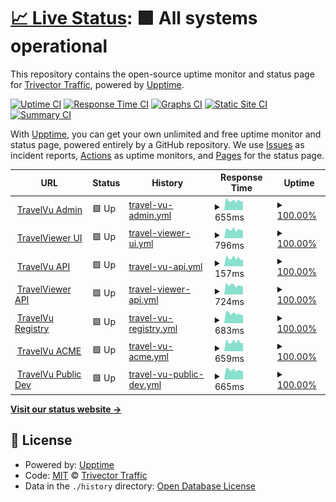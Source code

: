 # [📈 Live Status](https://trivectortraffic.github.io/travelvu-upptime): <!--live status--> **🟩 All systems operational**

This repository contains the open-source uptime monitor and status page for [Trivector Traffic](https://www.trivector.se/), powered by [Upptime](https://github.com/upptime/upptime).

[![Uptime CI](https://github.com/trivectortraffic/travelvu-upptime/workflows/Uptime%20CI/badge.svg)](https://github.com/trivectortraffic/travelvu-upptime/actions?query=workflow%3A%22Uptime+CI%22)
[![Response Time CI](https://github.com/trivectortraffic/travelvu-upptime/workflows/Response%20Time%20CI/badge.svg)](https://github.com/trivectortraffic/travelvu-upptime/actions?query=workflow%3A%22Response+Time+CI%22)
[![Graphs CI](https://github.com/trivectortraffic/travelvu-upptime/workflows/Graphs%20CI/badge.svg)](https://github.com/trivectortraffic/travelvu-upptime/actions?query=workflow%3A%22Graphs+CI%22)
[![Static Site CI](https://github.com/trivectortraffic/travelvu-upptime/workflows/Static%20Site%20CI/badge.svg)](https://github.com/trivectortraffic/travelvu-upptime/actions?query=workflow%3A%22Static+Site+CI%22)
[![Summary CI](https://github.com/trivectortraffic/travelvu-upptime/workflows/Summary%20CI/badge.svg)](https://github.com/trivectortraffic/travelvu-upptime/actions?query=workflow%3A%22Summary+CI%22)

With [Upptime](https://upptime.js.org), you can get your own unlimited and free uptime monitor and status page, powered entirely by a GitHub repository. We use [Issues](https://github.com/trivectortraffic/travelvu-upptime/issues) as incident reports, [Actions](https://github.com/trivectortraffic/travelvu-upptime/actions) as uptime monitors, and [Pages](https://trivectortraffic.github.io/travelvu-upptime) for the status page.

<!--start: status pages-->
<!-- This summary is generated by Upptime (https://github.com/upptime/upptime) -->
<!-- Do not edit this manually, your changes will be overwritten -->
<!-- prettier-ignore -->
| URL | Status | History | Response Time | Uptime |
| --- | ------ | ------- | ------------- | ------ |
| <img alt="" src="https://favicons.githubusercontent.com/rvu.trivector.se" height="13"> [TravelVu Admin](https://rvu.trivector.se/site/login) | 🟩 Up | [travel-vu-admin.yml](https://github.com/trivectortraffic/travelvu-upptime/commits/HEAD/history/travel-vu-admin.yml) | <details><summary><img alt="Response time graph" src="./graphs/travel-vu-admin/response-time-week.png" height="20"> 655ms</summary><br><a href="https://status.travelvu.io/history/travel-vu-admin"><img alt="Response time 675" src="https://img.shields.io/endpoint?url=https%3A%2F%2Fraw.githubusercontent.com%2Ftrivectortraffic%2Ftravelvu-upptime%2FHEAD%2Fapi%2Ftravel-vu-admin%2Fresponse-time.json"></a><br><a href="https://status.travelvu.io/history/travel-vu-admin"><img alt="24-hour response time 605" src="https://img.shields.io/endpoint?url=https%3A%2F%2Fraw.githubusercontent.com%2Ftrivectortraffic%2Ftravelvu-upptime%2FHEAD%2Fapi%2Ftravel-vu-admin%2Fresponse-time-day.json"></a><br><a href="https://status.travelvu.io/history/travel-vu-admin"><img alt="7-day response time 655" src="https://img.shields.io/endpoint?url=https%3A%2F%2Fraw.githubusercontent.com%2Ftrivectortraffic%2Ftravelvu-upptime%2FHEAD%2Fapi%2Ftravel-vu-admin%2Fresponse-time-week.json"></a><br><a href="https://status.travelvu.io/history/travel-vu-admin"><img alt="30-day response time 675" src="https://img.shields.io/endpoint?url=https%3A%2F%2Fraw.githubusercontent.com%2Ftrivectortraffic%2Ftravelvu-upptime%2FHEAD%2Fapi%2Ftravel-vu-admin%2Fresponse-time-month.json"></a><br><a href="https://status.travelvu.io/history/travel-vu-admin"><img alt="1-year response time 675" src="https://img.shields.io/endpoint?url=https%3A%2F%2Fraw.githubusercontent.com%2Ftrivectortraffic%2Ftravelvu-upptime%2FHEAD%2Fapi%2Ftravel-vu-admin%2Fresponse-time-year.json"></a></details> | <details><summary><a href="https://status.travelvu.io/history/travel-vu-admin">100.00%</a></summary><a href="https://status.travelvu.io/history/travel-vu-admin"><img alt="All-time uptime 100.00%" src="https://img.shields.io/endpoint?url=https%3A%2F%2Fraw.githubusercontent.com%2Ftrivectortraffic%2Ftravelvu-upptime%2FHEAD%2Fapi%2Ftravel-vu-admin%2Fuptime.json"></a><br><a href="https://status.travelvu.io/history/travel-vu-admin"><img alt="24-hour uptime 100.00%" src="https://img.shields.io/endpoint?url=https%3A%2F%2Fraw.githubusercontent.com%2Ftrivectortraffic%2Ftravelvu-upptime%2FHEAD%2Fapi%2Ftravel-vu-admin%2Fuptime-day.json"></a><br><a href="https://status.travelvu.io/history/travel-vu-admin"><img alt="7-day uptime 100.00%" src="https://img.shields.io/endpoint?url=https%3A%2F%2Fraw.githubusercontent.com%2Ftrivectortraffic%2Ftravelvu-upptime%2FHEAD%2Fapi%2Ftravel-vu-admin%2Fuptime-week.json"></a><br><a href="https://status.travelvu.io/history/travel-vu-admin"><img alt="30-day uptime 100.00%" src="https://img.shields.io/endpoint?url=https%3A%2F%2Fraw.githubusercontent.com%2Ftrivectortraffic%2Ftravelvu-upptime%2FHEAD%2Fapi%2Ftravel-vu-admin%2Fuptime-month.json"></a><br><a href="https://status.travelvu.io/history/travel-vu-admin"><img alt="1-year uptime 100.00%" src="https://img.shields.io/endpoint?url=https%3A%2F%2Fraw.githubusercontent.com%2Ftrivectortraffic%2Ftravelvu-upptime%2FHEAD%2Fapi%2Ftravel-vu-admin%2Fuptime-year.json"></a></details>
| <img alt="" src="https://favicons.githubusercontent.com/www.travelviewer.app" height="13"> [TravelViewer UI](https://www.travelviewer.app) | 🟩 Up | [travel-viewer-ui.yml](https://github.com/trivectortraffic/travelvu-upptime/commits/HEAD/history/travel-viewer-ui.yml) | <details><summary><img alt="Response time graph" src="./graphs/travel-viewer-ui/response-time-week.png" height="20"> 796ms</summary><br><a href="https://status.travelvu.io/history/travel-viewer-ui"><img alt="Response time 821" src="https://img.shields.io/endpoint?url=https%3A%2F%2Fraw.githubusercontent.com%2Ftrivectortraffic%2Ftravelvu-upptime%2FHEAD%2Fapi%2Ftravel-viewer-ui%2Fresponse-time.json"></a><br><a href="https://status.travelvu.io/history/travel-viewer-ui"><img alt="24-hour response time 756" src="https://img.shields.io/endpoint?url=https%3A%2F%2Fraw.githubusercontent.com%2Ftrivectortraffic%2Ftravelvu-upptime%2FHEAD%2Fapi%2Ftravel-viewer-ui%2Fresponse-time-day.json"></a><br><a href="https://status.travelvu.io/history/travel-viewer-ui"><img alt="7-day response time 796" src="https://img.shields.io/endpoint?url=https%3A%2F%2Fraw.githubusercontent.com%2Ftrivectortraffic%2Ftravelvu-upptime%2FHEAD%2Fapi%2Ftravel-viewer-ui%2Fresponse-time-week.json"></a><br><a href="https://status.travelvu.io/history/travel-viewer-ui"><img alt="30-day response time 821" src="https://img.shields.io/endpoint?url=https%3A%2F%2Fraw.githubusercontent.com%2Ftrivectortraffic%2Ftravelvu-upptime%2FHEAD%2Fapi%2Ftravel-viewer-ui%2Fresponse-time-month.json"></a><br><a href="https://status.travelvu.io/history/travel-viewer-ui"><img alt="1-year response time 821" src="https://img.shields.io/endpoint?url=https%3A%2F%2Fraw.githubusercontent.com%2Ftrivectortraffic%2Ftravelvu-upptime%2FHEAD%2Fapi%2Ftravel-viewer-ui%2Fresponse-time-year.json"></a></details> | <details><summary><a href="https://status.travelvu.io/history/travel-viewer-ui">100.00%</a></summary><a href="https://status.travelvu.io/history/travel-viewer-ui"><img alt="All-time uptime 100.00%" src="https://img.shields.io/endpoint?url=https%3A%2F%2Fraw.githubusercontent.com%2Ftrivectortraffic%2Ftravelvu-upptime%2FHEAD%2Fapi%2Ftravel-viewer-ui%2Fuptime.json"></a><br><a href="https://status.travelvu.io/history/travel-viewer-ui"><img alt="24-hour uptime 100.00%" src="https://img.shields.io/endpoint?url=https%3A%2F%2Fraw.githubusercontent.com%2Ftrivectortraffic%2Ftravelvu-upptime%2FHEAD%2Fapi%2Ftravel-viewer-ui%2Fuptime-day.json"></a><br><a href="https://status.travelvu.io/history/travel-viewer-ui"><img alt="7-day uptime 100.00%" src="https://img.shields.io/endpoint?url=https%3A%2F%2Fraw.githubusercontent.com%2Ftrivectortraffic%2Ftravelvu-upptime%2FHEAD%2Fapi%2Ftravel-viewer-ui%2Fuptime-week.json"></a><br><a href="https://status.travelvu.io/history/travel-viewer-ui"><img alt="30-day uptime 100.00%" src="https://img.shields.io/endpoint?url=https%3A%2F%2Fraw.githubusercontent.com%2Ftrivectortraffic%2Ftravelvu-upptime%2FHEAD%2Fapi%2Ftravel-viewer-ui%2Fuptime-month.json"></a><br><a href="https://status.travelvu.io/history/travel-viewer-ui"><img alt="1-year uptime 100.00%" src="https://img.shields.io/endpoint?url=https%3A%2F%2Fraw.githubusercontent.com%2Ftrivectortraffic%2Ftravelvu-upptime%2FHEAD%2Fapi%2Ftravel-viewer-ui%2Fuptime-year.json"></a></details>
| <img alt="" src="https://favicons.githubusercontent.com/rvu.trivector.se" height="13"> [TravelVu API](https://rvu.trivector.se/yii-server/api/get-modes) | 🟩 Up | [travel-vu-api.yml](https://github.com/trivectortraffic/travelvu-upptime/commits/HEAD/history/travel-vu-api.yml) | <details><summary><img alt="Response time graph" src="./graphs/travel-vu-api/response-time-week.png" height="20"> 157ms</summary><br><a href="https://status.travelvu.io/history/travel-vu-api"><img alt="Response time 292" src="https://img.shields.io/endpoint?url=https%3A%2F%2Fraw.githubusercontent.com%2Ftrivectortraffic%2Ftravelvu-upptime%2FHEAD%2Fapi%2Ftravel-vu-api%2Fresponse-time.json"></a><br><a href="https://status.travelvu.io/history/travel-vu-api"><img alt="24-hour response time 128" src="https://img.shields.io/endpoint?url=https%3A%2F%2Fraw.githubusercontent.com%2Ftrivectortraffic%2Ftravelvu-upptime%2FHEAD%2Fapi%2Ftravel-vu-api%2Fresponse-time-day.json"></a><br><a href="https://status.travelvu.io/history/travel-vu-api"><img alt="7-day response time 157" src="https://img.shields.io/endpoint?url=https%3A%2F%2Fraw.githubusercontent.com%2Ftrivectortraffic%2Ftravelvu-upptime%2FHEAD%2Fapi%2Ftravel-vu-api%2Fresponse-time-week.json"></a><br><a href="https://status.travelvu.io/history/travel-vu-api"><img alt="30-day response time 292" src="https://img.shields.io/endpoint?url=https%3A%2F%2Fraw.githubusercontent.com%2Ftrivectortraffic%2Ftravelvu-upptime%2FHEAD%2Fapi%2Ftravel-vu-api%2Fresponse-time-month.json"></a><br><a href="https://status.travelvu.io/history/travel-vu-api"><img alt="1-year response time 292" src="https://img.shields.io/endpoint?url=https%3A%2F%2Fraw.githubusercontent.com%2Ftrivectortraffic%2Ftravelvu-upptime%2FHEAD%2Fapi%2Ftravel-vu-api%2Fresponse-time-year.json"></a></details> | <details><summary><a href="https://status.travelvu.io/history/travel-vu-api">100.00%</a></summary><a href="https://status.travelvu.io/history/travel-vu-api"><img alt="All-time uptime 100.00%" src="https://img.shields.io/endpoint?url=https%3A%2F%2Fraw.githubusercontent.com%2Ftrivectortraffic%2Ftravelvu-upptime%2FHEAD%2Fapi%2Ftravel-vu-api%2Fuptime.json"></a><br><a href="https://status.travelvu.io/history/travel-vu-api"><img alt="24-hour uptime 100.00%" src="https://img.shields.io/endpoint?url=https%3A%2F%2Fraw.githubusercontent.com%2Ftrivectortraffic%2Ftravelvu-upptime%2FHEAD%2Fapi%2Ftravel-vu-api%2Fuptime-day.json"></a><br><a href="https://status.travelvu.io/history/travel-vu-api"><img alt="7-day uptime 100.00%" src="https://img.shields.io/endpoint?url=https%3A%2F%2Fraw.githubusercontent.com%2Ftrivectortraffic%2Ftravelvu-upptime%2FHEAD%2Fapi%2Ftravel-vu-api%2Fuptime-week.json"></a><br><a href="https://status.travelvu.io/history/travel-vu-api"><img alt="30-day uptime 100.00%" src="https://img.shields.io/endpoint?url=https%3A%2F%2Fraw.githubusercontent.com%2Ftrivectortraffic%2Ftravelvu-upptime%2FHEAD%2Fapi%2Ftravel-vu-api%2Fuptime-month.json"></a><br><a href="https://status.travelvu.io/history/travel-vu-api"><img alt="1-year uptime 100.00%" src="https://img.shields.io/endpoint?url=https%3A%2F%2Fraw.githubusercontent.com%2Ftrivectortraffic%2Ftravelvu-upptime%2FHEAD%2Fapi%2Ftravel-vu-api%2Fuptime-year.json"></a></details>
| <img alt="" src="https://favicons.githubusercontent.com/api.travelviewer.app" height="13"> [TravelViewer API](https://api.travelviewer.app/health) | 🟩 Up | [travel-viewer-api.yml](https://github.com/trivectortraffic/travelvu-upptime/commits/HEAD/history/travel-viewer-api.yml) | <details><summary><img alt="Response time graph" src="./graphs/travel-viewer-api/response-time-week.png" height="20"> 724ms</summary><br><a href="https://status.travelvu.io/history/travel-viewer-api"><img alt="Response time 789" src="https://img.shields.io/endpoint?url=https%3A%2F%2Fraw.githubusercontent.com%2Ftrivectortraffic%2Ftravelvu-upptime%2FHEAD%2Fapi%2Ftravel-viewer-api%2Fresponse-time.json"></a><br><a href="https://status.travelvu.io/history/travel-viewer-api"><img alt="24-hour response time 662" src="https://img.shields.io/endpoint?url=https%3A%2F%2Fraw.githubusercontent.com%2Ftrivectortraffic%2Ftravelvu-upptime%2FHEAD%2Fapi%2Ftravel-viewer-api%2Fresponse-time-day.json"></a><br><a href="https://status.travelvu.io/history/travel-viewer-api"><img alt="7-day response time 724" src="https://img.shields.io/endpoint?url=https%3A%2F%2Fraw.githubusercontent.com%2Ftrivectortraffic%2Ftravelvu-upptime%2FHEAD%2Fapi%2Ftravel-viewer-api%2Fresponse-time-week.json"></a><br><a href="https://status.travelvu.io/history/travel-viewer-api"><img alt="30-day response time 789" src="https://img.shields.io/endpoint?url=https%3A%2F%2Fraw.githubusercontent.com%2Ftrivectortraffic%2Ftravelvu-upptime%2FHEAD%2Fapi%2Ftravel-viewer-api%2Fresponse-time-month.json"></a><br><a href="https://status.travelvu.io/history/travel-viewer-api"><img alt="1-year response time 789" src="https://img.shields.io/endpoint?url=https%3A%2F%2Fraw.githubusercontent.com%2Ftrivectortraffic%2Ftravelvu-upptime%2FHEAD%2Fapi%2Ftravel-viewer-api%2Fresponse-time-year.json"></a></details> | <details><summary><a href="https://status.travelvu.io/history/travel-viewer-api">100.00%</a></summary><a href="https://status.travelvu.io/history/travel-viewer-api"><img alt="All-time uptime 98.29%" src="https://img.shields.io/endpoint?url=https%3A%2F%2Fraw.githubusercontent.com%2Ftrivectortraffic%2Ftravelvu-upptime%2FHEAD%2Fapi%2Ftravel-viewer-api%2Fuptime.json"></a><br><a href="https://status.travelvu.io/history/travel-viewer-api"><img alt="24-hour uptime 100.00%" src="https://img.shields.io/endpoint?url=https%3A%2F%2Fraw.githubusercontent.com%2Ftrivectortraffic%2Ftravelvu-upptime%2FHEAD%2Fapi%2Ftravel-viewer-api%2Fuptime-day.json"></a><br><a href="https://status.travelvu.io/history/travel-viewer-api"><img alt="7-day uptime 100.00%" src="https://img.shields.io/endpoint?url=https%3A%2F%2Fraw.githubusercontent.com%2Ftrivectortraffic%2Ftravelvu-upptime%2FHEAD%2Fapi%2Ftravel-viewer-api%2Fuptime-week.json"></a><br><a href="https://status.travelvu.io/history/travel-viewer-api"><img alt="30-day uptime 98.29%" src="https://img.shields.io/endpoint?url=https%3A%2F%2Fraw.githubusercontent.com%2Ftrivectortraffic%2Ftravelvu-upptime%2FHEAD%2Fapi%2Ftravel-viewer-api%2Fuptime-month.json"></a><br><a href="https://status.travelvu.io/history/travel-viewer-api"><img alt="1-year uptime 98.29%" src="https://img.shields.io/endpoint?url=https%3A%2F%2Fraw.githubusercontent.com%2Ftrivectortraffic%2Ftravelvu-upptime%2FHEAD%2Fapi%2Ftravel-viewer-api%2Fuptime-year.json"></a></details>
| <img alt="" src="https://favicons.githubusercontent.com/registry.travelvu.io" height="13"> [TravelVu Registry](https://registry.travelvu.io/) | 🟩 Up | [travel-vu-registry.yml](https://github.com/trivectortraffic/travelvu-upptime/commits/HEAD/history/travel-vu-registry.yml) | <details><summary><img alt="Response time graph" src="./graphs/travel-vu-registry/response-time-week.png" height="20"> 683ms</summary><br><a href="https://status.travelvu.io/history/travel-vu-registry"><img alt="Response time 683" src="https://img.shields.io/endpoint?url=https%3A%2F%2Fraw.githubusercontent.com%2Ftrivectortraffic%2Ftravelvu-upptime%2FHEAD%2Fapi%2Ftravel-vu-registry%2Fresponse-time.json"></a><br><a href="https://status.travelvu.io/history/travel-vu-registry"><img alt="24-hour response time 593" src="https://img.shields.io/endpoint?url=https%3A%2F%2Fraw.githubusercontent.com%2Ftrivectortraffic%2Ftravelvu-upptime%2FHEAD%2Fapi%2Ftravel-vu-registry%2Fresponse-time-day.json"></a><br><a href="https://status.travelvu.io/history/travel-vu-registry"><img alt="7-day response time 683" src="https://img.shields.io/endpoint?url=https%3A%2F%2Fraw.githubusercontent.com%2Ftrivectortraffic%2Ftravelvu-upptime%2FHEAD%2Fapi%2Ftravel-vu-registry%2Fresponse-time-week.json"></a><br><a href="https://status.travelvu.io/history/travel-vu-registry"><img alt="30-day response time 683" src="https://img.shields.io/endpoint?url=https%3A%2F%2Fraw.githubusercontent.com%2Ftrivectortraffic%2Ftravelvu-upptime%2FHEAD%2Fapi%2Ftravel-vu-registry%2Fresponse-time-month.json"></a><br><a href="https://status.travelvu.io/history/travel-vu-registry"><img alt="1-year response time 683" src="https://img.shields.io/endpoint?url=https%3A%2F%2Fraw.githubusercontent.com%2Ftrivectortraffic%2Ftravelvu-upptime%2FHEAD%2Fapi%2Ftravel-vu-registry%2Fresponse-time-year.json"></a></details> | <details><summary><a href="https://status.travelvu.io/history/travel-vu-registry">100.00%</a></summary><a href="https://status.travelvu.io/history/travel-vu-registry"><img alt="All-time uptime 100.00%" src="https://img.shields.io/endpoint?url=https%3A%2F%2Fraw.githubusercontent.com%2Ftrivectortraffic%2Ftravelvu-upptime%2FHEAD%2Fapi%2Ftravel-vu-registry%2Fuptime.json"></a><br><a href="https://status.travelvu.io/history/travel-vu-registry"><img alt="24-hour uptime 100.00%" src="https://img.shields.io/endpoint?url=https%3A%2F%2Fraw.githubusercontent.com%2Ftrivectortraffic%2Ftravelvu-upptime%2FHEAD%2Fapi%2Ftravel-vu-registry%2Fuptime-day.json"></a><br><a href="https://status.travelvu.io/history/travel-vu-registry"><img alt="7-day uptime 100.00%" src="https://img.shields.io/endpoint?url=https%3A%2F%2Fraw.githubusercontent.com%2Ftrivectortraffic%2Ftravelvu-upptime%2FHEAD%2Fapi%2Ftravel-vu-registry%2Fuptime-week.json"></a><br><a href="https://status.travelvu.io/history/travel-vu-registry"><img alt="30-day uptime 100.00%" src="https://img.shields.io/endpoint?url=https%3A%2F%2Fraw.githubusercontent.com%2Ftrivectortraffic%2Ftravelvu-upptime%2FHEAD%2Fapi%2Ftravel-vu-registry%2Fuptime-month.json"></a><br><a href="https://status.travelvu.io/history/travel-vu-registry"><img alt="1-year uptime 100.00%" src="https://img.shields.io/endpoint?url=https%3A%2F%2Fraw.githubusercontent.com%2Ftrivectortraffic%2Ftravelvu-upptime%2FHEAD%2Fapi%2Ftravel-vu-registry%2Fuptime-year.json"></a></details>
| <img alt="" src="https://favicons.githubusercontent.com/acme.travelvu.io" height="13"> [TravelVu ACME](https://acme.travelvu.io/health) | 🟩 Up | [travel-vu-acme.yml](https://github.com/trivectortraffic/travelvu-upptime/commits/HEAD/history/travel-vu-acme.yml) | <details><summary><img alt="Response time graph" src="./graphs/travel-vu-acme/response-time-week.png" height="20"> 659ms</summary><br><a href="https://status.travelvu.io/history/travel-vu-acme"><img alt="Response time 688" src="https://img.shields.io/endpoint?url=https%3A%2F%2Fraw.githubusercontent.com%2Ftrivectortraffic%2Ftravelvu-upptime%2FHEAD%2Fapi%2Ftravel-vu-acme%2Fresponse-time.json"></a><br><a href="https://status.travelvu.io/history/travel-vu-acme"><img alt="24-hour response time 578" src="https://img.shields.io/endpoint?url=https%3A%2F%2Fraw.githubusercontent.com%2Ftrivectortraffic%2Ftravelvu-upptime%2FHEAD%2Fapi%2Ftravel-vu-acme%2Fresponse-time-day.json"></a><br><a href="https://status.travelvu.io/history/travel-vu-acme"><img alt="7-day response time 659" src="https://img.shields.io/endpoint?url=https%3A%2F%2Fraw.githubusercontent.com%2Ftrivectortraffic%2Ftravelvu-upptime%2FHEAD%2Fapi%2Ftravel-vu-acme%2Fresponse-time-week.json"></a><br><a href="https://status.travelvu.io/history/travel-vu-acme"><img alt="30-day response time 688" src="https://img.shields.io/endpoint?url=https%3A%2F%2Fraw.githubusercontent.com%2Ftrivectortraffic%2Ftravelvu-upptime%2FHEAD%2Fapi%2Ftravel-vu-acme%2Fresponse-time-month.json"></a><br><a href="https://status.travelvu.io/history/travel-vu-acme"><img alt="1-year response time 688" src="https://img.shields.io/endpoint?url=https%3A%2F%2Fraw.githubusercontent.com%2Ftrivectortraffic%2Ftravelvu-upptime%2FHEAD%2Fapi%2Ftravel-vu-acme%2Fresponse-time-year.json"></a></details> | <details><summary><a href="https://status.travelvu.io/history/travel-vu-acme">100.00%</a></summary><a href="https://status.travelvu.io/history/travel-vu-acme"><img alt="All-time uptime 100.00%" src="https://img.shields.io/endpoint?url=https%3A%2F%2Fraw.githubusercontent.com%2Ftrivectortraffic%2Ftravelvu-upptime%2FHEAD%2Fapi%2Ftravel-vu-acme%2Fuptime.json"></a><br><a href="https://status.travelvu.io/history/travel-vu-acme"><img alt="24-hour uptime 100.00%" src="https://img.shields.io/endpoint?url=https%3A%2F%2Fraw.githubusercontent.com%2Ftrivectortraffic%2Ftravelvu-upptime%2FHEAD%2Fapi%2Ftravel-vu-acme%2Fuptime-day.json"></a><br><a href="https://status.travelvu.io/history/travel-vu-acme"><img alt="7-day uptime 100.00%" src="https://img.shields.io/endpoint?url=https%3A%2F%2Fraw.githubusercontent.com%2Ftrivectortraffic%2Ftravelvu-upptime%2FHEAD%2Fapi%2Ftravel-vu-acme%2Fuptime-week.json"></a><br><a href="https://status.travelvu.io/history/travel-vu-acme"><img alt="30-day uptime 100.00%" src="https://img.shields.io/endpoint?url=https%3A%2F%2Fraw.githubusercontent.com%2Ftrivectortraffic%2Ftravelvu-upptime%2FHEAD%2Fapi%2Ftravel-vu-acme%2Fuptime-month.json"></a><br><a href="https://status.travelvu.io/history/travel-vu-acme"><img alt="1-year uptime 100.00%" src="https://img.shields.io/endpoint?url=https%3A%2F%2Fraw.githubusercontent.com%2Ftrivectortraffic%2Ftravelvu-upptime%2FHEAD%2Fapi%2Ftravel-vu-acme%2Fuptime-year.json"></a></details>
| <img alt="" src="https://favicons.githubusercontent.com/whoami.vs.travelvu.dev" height="13"> [TravelVu Public Dev](https://whoami.vs.travelvu.dev/) | 🟩 Up | [travel-vu-public-dev.yml](https://github.com/trivectortraffic/travelvu-upptime/commits/HEAD/history/travel-vu-public-dev.yml) | <details><summary><img alt="Response time graph" src="./graphs/travel-vu-public-dev/response-time-week.png" height="20"> 665ms</summary><br><a href="https://status.travelvu.io/history/travel-vu-public-dev"><img alt="Response time 653" src="https://img.shields.io/endpoint?url=https%3A%2F%2Fraw.githubusercontent.com%2Ftrivectortraffic%2Ftravelvu-upptime%2FHEAD%2Fapi%2Ftravel-vu-public-dev%2Fresponse-time.json"></a><br><a href="https://status.travelvu.io/history/travel-vu-public-dev"><img alt="24-hour response time 587" src="https://img.shields.io/endpoint?url=https%3A%2F%2Fraw.githubusercontent.com%2Ftrivectortraffic%2Ftravelvu-upptime%2FHEAD%2Fapi%2Ftravel-vu-public-dev%2Fresponse-time-day.json"></a><br><a href="https://status.travelvu.io/history/travel-vu-public-dev"><img alt="7-day response time 665" src="https://img.shields.io/endpoint?url=https%3A%2F%2Fraw.githubusercontent.com%2Ftrivectortraffic%2Ftravelvu-upptime%2FHEAD%2Fapi%2Ftravel-vu-public-dev%2Fresponse-time-week.json"></a><br><a href="https://status.travelvu.io/history/travel-vu-public-dev"><img alt="30-day response time 653" src="https://img.shields.io/endpoint?url=https%3A%2F%2Fraw.githubusercontent.com%2Ftrivectortraffic%2Ftravelvu-upptime%2FHEAD%2Fapi%2Ftravel-vu-public-dev%2Fresponse-time-month.json"></a><br><a href="https://status.travelvu.io/history/travel-vu-public-dev"><img alt="1-year response time 653" src="https://img.shields.io/endpoint?url=https%3A%2F%2Fraw.githubusercontent.com%2Ftrivectortraffic%2Ftravelvu-upptime%2FHEAD%2Fapi%2Ftravel-vu-public-dev%2Fresponse-time-year.json"></a></details> | <details><summary><a href="https://status.travelvu.io/history/travel-vu-public-dev">100.00%</a></summary><a href="https://status.travelvu.io/history/travel-vu-public-dev"><img alt="All-time uptime 100.00%" src="https://img.shields.io/endpoint?url=https%3A%2F%2Fraw.githubusercontent.com%2Ftrivectortraffic%2Ftravelvu-upptime%2FHEAD%2Fapi%2Ftravel-vu-public-dev%2Fuptime.json"></a><br><a href="https://status.travelvu.io/history/travel-vu-public-dev"><img alt="24-hour uptime 100.00%" src="https://img.shields.io/endpoint?url=https%3A%2F%2Fraw.githubusercontent.com%2Ftrivectortraffic%2Ftravelvu-upptime%2FHEAD%2Fapi%2Ftravel-vu-public-dev%2Fuptime-day.json"></a><br><a href="https://status.travelvu.io/history/travel-vu-public-dev"><img alt="7-day uptime 100.00%" src="https://img.shields.io/endpoint?url=https%3A%2F%2Fraw.githubusercontent.com%2Ftrivectortraffic%2Ftravelvu-upptime%2FHEAD%2Fapi%2Ftravel-vu-public-dev%2Fuptime-week.json"></a><br><a href="https://status.travelvu.io/history/travel-vu-public-dev"><img alt="30-day uptime 100.00%" src="https://img.shields.io/endpoint?url=https%3A%2F%2Fraw.githubusercontent.com%2Ftrivectortraffic%2Ftravelvu-upptime%2FHEAD%2Fapi%2Ftravel-vu-public-dev%2Fuptime-month.json"></a><br><a href="https://status.travelvu.io/history/travel-vu-public-dev"><img alt="1-year uptime 100.00%" src="https://img.shields.io/endpoint?url=https%3A%2F%2Fraw.githubusercontent.com%2Ftrivectortraffic%2Ftravelvu-upptime%2FHEAD%2Fapi%2Ftravel-vu-public-dev%2Fuptime-year.json"></a></details>

<!--end: status pages-->

[**Visit our status website →**](https://trivectortraffic.github.io/travelvu-upptime)

## 📄 License

- Powered by: [Upptime](https://github.com/upptime/upptime)
- Code: [MIT](./LICENSE) © [Trivector Traffic](https://www.trivector.se/)
- Data in the `./history` directory: [Open Database License](https://opendatacommons.org/licenses/odbl/1-0/)
